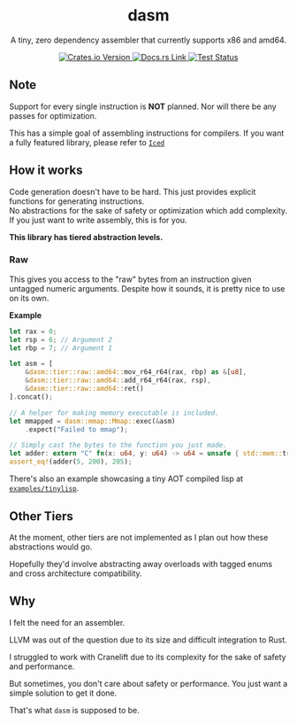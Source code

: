 <h1 align="center"> dasm </h1>

<p align="center">
	A tiny, zero dependency assembler that currently supports x86 and amd64.
</p>

<div align="center">
	<a href="https://crates.io/crates/dasm">
		<img alt="Crates.io Version" src="https://img.shields.io/crates/v/dasm?color=orange">
	</a>
	<a href="https://docs.rs/dasm/latest/dasm">
		<img alt="Docs.rs Link" src="https://img.shields.io/docsrs/dasm?color=blue">
	</a>
	<a href="https://github.com/DvvCz/dasm/actions">
		<img alt="Test Status" src="https://img.shields.io/github/actions/workflow/status/DvvCz/dasm/test.yml?branch=master&label=tests">
	</a>
</div>

## Note

Support for every single instruction is **NOT** planned.
Nor will there be any passes for optimization.

This has a simple goal of assembling instructions for compilers.
If you want a fully featured library, please refer to [`Iced`](https://github.com/icedland/iced)

## How it works

Code generation doesn't have to be hard. This just provides explicit functions for generating instructions.  
No abstractions for the sake of safety or optimization which add complexity. If you just want to write assembly, this is for you.

**This library has tiered abstraction levels.**

### Raw

This gives you access to the "raw" bytes from an instruction given untagged numeric arguments.
Despite how it sounds, it is pretty nice to use on its own.

**Example**

```rust
let rax = 0;
let rsp = 6; // Argument 2
let rbp = 7; // Argument 1

let asm = [
	&dasm::tier::raw::amd64::mov_r64_r64(rax, rbp) as &[u8],
	&dasm::tier::raw::amd64::add_r64_r64(rax, rsp),
	&dasm::tier::raw::amd64::ret()
].concat();

// A helper for making memory executable is included.
let mmapped = dasm::mmap::Mmap::exec(&asm)
	.expect("Failed to mmap");

// Simply cast the bytes to the function you just made.
let adder: extern "C" fn(x: u64, y: u64) -> u64 = unsafe { std::mem::transmute(mmapped.as_ptr()) };
assert_eq!(adder(5, 200), 205);
```

There's also an example showcasing a tiny AOT compiled lisp at [`examples/tinylisp`](https://github.com/DvvCz/dasm/tree/master/examples/tinylisp).

## Other Tiers

At the moment, other tiers are not implemented as I plan out how these abstractions would go.

Hopefully they'd involve abstracting away overloads with tagged enums and cross architecture compatibility.

## Why

I felt the need for an assembler.

LLVM was out of the question due to its size and difficult integration to Rust.

I struggled to work with Cranelift due to its complexity for the sake of safety and performance.

But sometimes, you don't care about safety or performance. You just want a simple solution to get it done.

That's what `dasm` is supposed to be.
